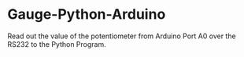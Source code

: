 # Gauge-Python-Arduino
Read out the value of the potentiometer from Arduino Port A0 over the RS232 to the Python Program.
